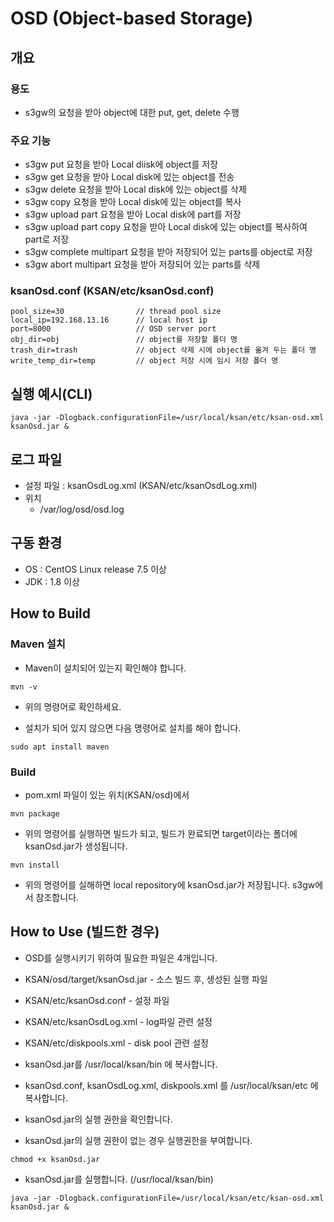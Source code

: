 # OSD (Object-based Storage)

## 개요

### 용도
* s3gw의 요청을 받아 object에 대한 put, get, delete 수행

### 주요 기능
* s3gw put 요청을 받아 Local diisk에 object를 저장
* s3gw get 요청을 받아 Local disk에 있는 object를 전송
* s3gw delete 요청을 받아 Local disk에 있는 object를 삭제
* s3gw copy 요청을 받아 Local disk에 있는 object를 복사
* s3gw upload part 요청을 받아 Local disk에 part를 저장
* s3gw upload part copy 요청을 받아 Local disk에 있는 object를 복사하여 part로 저장
* s3gw complete multipart 요청을 받아 저장되어 있는 parts를 object로 저장
* s3gw abort multipart 요청을 받아 저장되어 있는 parts를 삭제

### ksanOsd.conf (KSAN/etc/ksanOsd.conf)
``` shell
pool_size=30                // thread pool size
local_ip=192.168.13.16      // local host ip
port=8000                   // OSD server port
obj_dir=obj                 // object를 저장할 폴더 명
trash_dir=trash             // object 삭제 시에 object를 옮겨 두는 폴더 명
write_temp_dir=temp         // object 저장 시에 임시 저장 폴더 명
```

## 실행 예시(CLI)
``` shell
java -jar -Dlogback.configurationFile=/usr/local/ksan/etc/ksan-osd.xml ksanOsd.jar &
```

## 로그 파일
* 설정 파일 : ksanOsdLog.xml (KSAN/etc/ksanOsdLog.xml)
* 위치
  * /var/log/osd/osd.log

## 구동 환경

* OS : CentOS Linux release 7.5 이상
* JDK : 1.8 이상

## How to Build

### Maven 설치
* Maven이 설치되어 있는지 확인해야 합니다.

``` shell
mvn -v
```
* 위의 명령어로 확인하세요.

* 설치가 되어 있지 않으면 다음 명령어로 설치를 해야 합니다.
``` shell
sudo apt install maven
```

### Build

* pom.xml 파일이 있는 위치(KSAN/osd)에서 
``` shell
mvn package
```
* 위의 명령어를 실행하면 빌드가 되고, 빌드가 완료되면 target이라는 폴더에 ksanOsd.jar가 생성됩니다.

``` shell
mvn install
```

* 위의 명령어를 실해하면 local repository에 ksanOsd.jar가 저장됩니다. s3gw에서 참조합니다.

## How to Use (빌드한 경우)

* OSD를 실행시키기 위하여 필요한 파일은 4개입니다.
 * KSAN/osd/target/ksanOsd.jar - 소스 빌드 후, 생성된 실행 파일	
 * KSAN/etc/ksanOsd.conf - 설정 파일
 * KSAN/etc/ksanOsdLog.xml - log파일 관련 설정
 * KSAN/etc/diskpools.xml - disk pool 관련 설정
 
* ksanOsd.jar를 /usr/local/ksan/bin 에 복사합니다.
* ksanOsd.conf, ksanOsdLog.xml, diskpools.xml 를 /usr/local/ksan/etc 에 복사합니다.

* ksanOsd.jar의 실행 권한을 확인합니다.
 * ksanOsd.jar의 실행 권한이 없는 경우 실행권한을 부여합니다. <br>
``` shell
chmod +x ksanOsd.jar
```

* ksanOsd.jar를 실행합니다. (/usr/local/ksan/bin)
``` shell 
java -jar -Dlogback.configurationFile=/usr/local/ksan/etc/ksan-osd.xml ksanOsd.jar &
```
